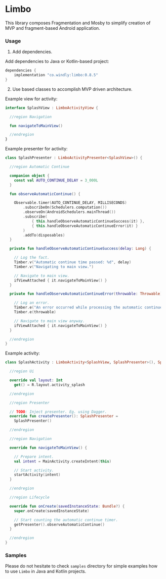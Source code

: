 # Limbo

This library composes Fragmentation and Mosby to simplify creation of MVP and fragment-based Android application.

### Usage

1. Add dependencies.

Add dependencies to Java or Kotlin-based project:

```groovy
dependencies {
    implementation "co.windly:limbo:0.8.5"
}
```

2. Use based classes to accomplish MVP driven architecture.

Example view for activity:

```kotlin
interface SplashView : LimboActivityView {

  //region Navigation

  fun navigateToMainView()

  //endregion
}
```

Example presenter for activity:

```kotlin
class SplashPresenter : LimboActivityPresenter<SplashView>() {

  //region Automatic Continue

  companion object {
    const val AUTO_CONTINUE_DELAY = 3_000L
  }

  fun observeAutomaticContinue() {

    Observable.timer(AUTO_CONTINUE_DELAY, MILLISECONDS)
        .subscribeOn(Schedulers.computation())
        .observeOn(AndroidSchedulers.mainThread())
        .subscribe(
            { this.handleObserveAutomaticContinueSuccess(it) },
            { this.handleObserveAutomaticContinueError(it) }
        )
        .addTo(disposables)
  }

  private fun handleObserveAutomaticContinueSuccess(delay: Long) {

    // Log the fact.
    Timber.v("Automatic continue time passed: %d", delay)
    Timber.v("Navigating to main view.")

    // Navigate to main view.
    ifViewAttached { it.navigateToMainView() }
  }

  private fun handleObserveAutomaticContinueError(throwable: Throwable) {

    // Log an error.
    Timber.e("An error occurred while processing the automatic continue delay.")
    Timber.e(throwable)

    // Navigate to main view anyway.
    ifViewAttached { it.navigateToMainView() }
  }

  //endregion
}
```

Example activity:

```kotlin
class SplashActivity : LimboActivity<SplashView, SplashPresenter>(), SplashView {

  //region Ui

  override val layout: Int
    get() = R.layout.activity_splash

  //endregion

  //region Presenter

  // TODO: Inject presenter. Eg. using Dagger.
  override fun createPresenter(): SplashPresenter =
    SplashPresenter()

  //endregion

  //region Navigation

  override fun navigateToMainView() {

    // Prepare intent.
    val intent = MainActivity.createIntent(this)

    // Start activity.
    startActivity(intent)
  }

  //endregion

  //region Lifecycle

  override fun onCreate(savedInstanceState: Bundle?) {
    super.onCreate(savedInstanceState)

    // Start counting the automatic continue timer.
    getPresenter().observeAutomaticContinue()
  }

  //endregion
}
```

### Samples

Please do not hesitate to check `samples` directory for simple examples how to use `Limbo` in Java and Kotlin projects.
